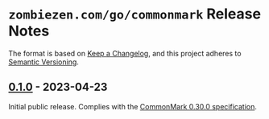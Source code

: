 # `zombiezen.com/go/commonmark` Release Notes

The format is based on [Keep a Changelog][],
and this project adheres to [Semantic Versioning][].

[Keep a Changelog]: https://keepachangelog.com/en/1.0.0/
[Semantic Versioning]: https://semver.org/spec/v2.0.0.html
[Unreleased]: https://github.com/zombiezen/go-commonmark/compare/v0.1.0...HEAD

## [0.1.0][] - 2023-04-23

Initial public release.
Complies with the [CommonMark 0.30.0 specification](https://spec.commonmark.org/0.30/).

[0.1.0]: https://github.com/zombiezen/go-commonmark/releases/tag/v0.1.0
